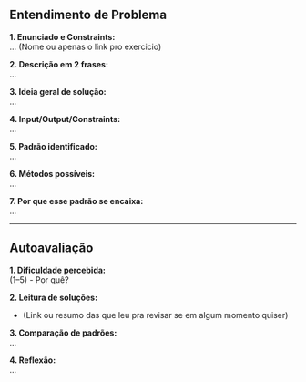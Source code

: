 ## Entendimento de Problema

**1. Enunciado e Constraints:**  
... (Nome ou apenas o link pro exercicio)

**2. Descrição em 2 frases:**  
...

**3. Ideia geral de solução:**  
...

**4. Input/Output/Constraints:**  
...

**5. Padrão identificado:**  
...

**6. Métodos possíveis:**  
...

**7. Por que esse padrão se encaixa:**  
...

---

## Autoavaliação

**1. Dificuldade percebida:**  
(1–5) - Por quê?

**2. Leitura de soluções:**  
- (Link ou resumo das que leu pra revisar se em algum momento quiser)

**3. Comparação de padrões:**  
...

**4. Reflexão:**  
...

